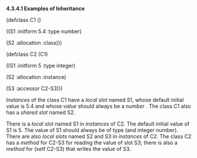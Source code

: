 **4.3.4.1 Examples of Inheritance** 

(defclass C1 () 

((S1 :initform 5.4 :type number) 

(S2 :allocation :class))) 

(defclass C2 (C1) 

((S1 :initform 5 :type integer) 

(S2 :allocation :instance) 

(S3 :accessor C2-S3))) 

*Instances* of the class C1 have a *local slot* named S1, whose default initial value is 5.4 and whose *value* should always be a *number* . The class C1 also has a *shared slot* named S2. 

There is a *local slot* named S1 in *instances* of C2. The default initial value of S1 is 5. The value of S1 should always be of type (and integer number). There are also *local slots* named S2 and S3 in *instances* of C2. The class C2 has a *method* for C2-S3 for reading the value of slot S3; there is also a *method* for (setf C2-S3) that writes the value of S3. 

